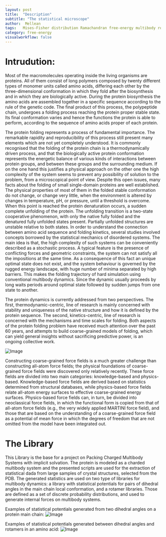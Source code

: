 ```yaml
---
layout: post
title:  "Description"
subtitle: "The statistical microscope"
author:  Mellean
tags: 	Mises-Fisher distribution Ramachandran free-energy multibody rotamer libraries potentials
category: free-energy
visualworkflow: false
---
```


<script src="https://cdnjs.cloudflare.com/ajax/libs/mathjax/2.7.0/MathJax.js?config=TeX-AMS-MML_HTMLorMML" type="text/javascript"></script>

# Intrudution:

Most of the macromolecules operating inside the living organisms are proteins. All of them consist of long polymers composed by twenty different types of monomer units called amino acids, differing each other by the three-dimensional conformation in which they fold after the biosynthesis and in which they are biologically active. During the protein biosynthesis the amino acids are assembled together in a specific sequence according to the rule of the genetic code. The final product of this process, the polypeptide chain, undergoes a folding process reaching the protein proper stable state.
Its final conformation varies and hence the functions the protein is able to perform, according to the sequence of amino acids proper of each protein.

The protein folding represents a process of fundamental importance. The remarkable rapidity and reproducibility of this process still present many elements which are not yet completely understood. It is commonly recognised that the folding of the protein chain is a thermodynamically driven process, and that the biologically active protein conformation represents the energetic balance of various kinds of interactions between protein groups, and between these groups and the surrounding medium. If on the one hand this justifies a physical approach on the other one the high complexity of the system seems to prevent any possibility of solution to the problem, from a microscopical point of view. Despite this open issues, many facts about the folding of small single-domain proteins are well established. The physical properties of most of them in the folded stable conformation do not change, or change very little, when the environment is altered by changes in temperature, pH, or pressure, until a threshold is overcome. When this point is reached the protein denaturation occurs, a sudden complete unfolding of the protein. The unfolding transition is a two-state cooperative phenomenon, with only the native fully folded and the denatured fully unfolded states present. Partially unfolded structures are unstable relative to both states. In order to understand the connection between amino acid sequence and folding kinetics, several studies involved concepts borrowed by the statistical mechanics of disordered systems. The main idea is that, the high complexity of such systems can be conveniently described as a stochastic process. A typical  feature is the presence of conflicting forces and geometric constraints, the system can not satisfy all the impositions at the same time. As a consequence of this fact an unique optimal state does not exist, and the system behaviour is governed by the rugged energy landscape, with huge number of minima separated by high barriers. This makes the folding trajectory of hard simulation using conventional multibody dynamics. Since the dynamic usually proceeds by long waits periods around optimal state followed by sudden jumps from one state to another.


The protein dynamics is currently addressed from two perspectives. The first, thermodynamic-centric, line of research is mainly concerned with stability and uniqueness of the native structure and how it is defined by the protein sequence. The second, kinetics-centric, line of research is concerned with the mechanisms and time scales for folding. Both aspects of the protein folding problem have received much attention over the past 60 years, and attempts to build coarse-grained models of folding, which can yield general insights without sacrificing predictive power, is an ongoing collective work.

![Image](../../../../../images/image1_semwater.jpg)

Constructing coarse-grained force fields is a much greater challenge than constructing all-atom force fields; the physical foundations of coarse-grained force fields were discovered only relatively recently. These force fields are divided into two main categories: knowledge-based and physics-based. Knowledge-based force fields are derived based on statistics determined from structural databases, while physics-based force fields relate all-atom energy surfaces to effective coarse-grained energy surfaces. Physics-based force fields can, in turn, be divided into neoclassical force fields, in which the functional form is copied from that of all-atom force fields (e.g., the very widely applied MARTINI force field), and those that are
based on the understanding of a coarse-grained force field as a potential of mean force in which the degrees of freedom that are not omitted from the model have been integrated out.

# The Library

This Library is the base for a project on Packing Charged Multibody Systems with implicit solvation. The protein is modeled as a charded multibody system and the presented scripts are used for the extraction of statistical dada from large samples of crystal structures, selected from the PDB. The generated statistics are used on  two type of libraries for multibody dynamics: a library with statistical potentials for pairs of dihedral angles  in the main chain local conformation,  and a rotamer libraries. Those are defined as a  set of discrete probability distributions, and used to generate internal forces on multibody systems.

Examples of statistical potentials generated from two dihedral angles on a protein main chain:
![Image](../../../../../images/IAGE2.gif)

Examples of statistical potentials generated between dihedral angles and rotamers in an amino acid:
![Image](../../../../../images/IAGE1.gif)
